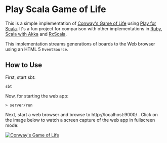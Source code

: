 # Play Scala Game of Life

This is a simple implementation of [Conway's Game of Life](https://en.wikipedia.org/wiki/Conway%27s_Game_of_Life) 
using [Play for Scala](https://www.playframework.com).
It's a fun project for comparison with other implementations in
[Ruby](https://github.com/christian-schlichtherle/ruby-game-of-life),
[Scala with Akka](https://github.com/christian-schlichtherle/akka-game-of-life) and
[RxScala](https://github.com/christian-schlichtherle/rxscala-game-of-life).

This implementation streams generations of boards to the Web browser using an HTML 5 `EventSource`.

## How to Use

First, start sbt:

    sbt

Now, for starting the web app:

    > server/run
    
Next, start a web browser and browse to http://localhost:9000/ .
Click on the image below to watch a screen capture of the web app in fullscreen mode:

[![Conway's Game of Life](docs/images/screenshot1.png)](docs/images/capture1.mov)
